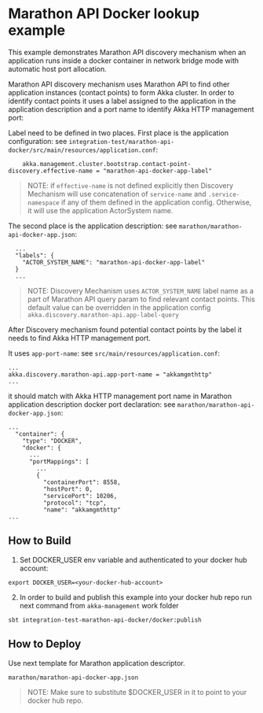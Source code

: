 Marathon API Docker lookup example
==================================

This example demonstrates Marathon API discovery mechanism when an application runs inside a docker container in 
network bridge mode with automatic host port allocation.

Marathon API discovery mechanism uses Marathon API to find other application instances (contact points) to form Akka cluster.
In order to identify contact points it uses a label assigned to the application in the application description and 
a port name to identify Akka HTTP management port:

Label need to be defined in two places. 
First place is the application configuration:
see `integration-test/marathon-api-docker/src/main/resources/application.conf`:
```
    akka.management.cluster.bootstrap.contact-point-discovery.effective-name = "marathon-api-docker-app-label"
```

> NOTE: if `effective-name` is not defined explicitly then Discovery Mechanism will use concatenation of
> `service-name` and `.service-namespace` if any of them defined in the application config. Otherwise, it will use
> the application ActorSystem name.

The second place is the application description:
see `marathon/marathon-api-docker-app.json`:
```
  ...
  "labels": {
    "ACTOR_SYSTEM_NAME": "marathon-api-docker-app-label"
  }
  ...

```

> NOTE: Discovery Mechanism uses `ACTOR_SYSTEM_NAME` label name as a part of Marathon API query param to find relevant contact points.
> This default value can be overridden in the application config `akka.discovery.marathon-api.app-label-query`

After Discovery mechanism found potential contact points by the label it needs to find Akka HTTP management port.

It uses `app-port-name`:
see `src/main/resources/application.conf`:
```
...
akka.discovery.marathon-api.app-port-name = "akkamgmthttp"
... 
``` 

it should match with Akka HTTP management port name in Marathon application description docker port declaration:
see `marathon/marathon-api-docker-app.json`:
```
...
  "container": {
    "type": "DOCKER",
    "docker": {
      ...
      "portMappings": [
        ...
        {
          "containerPort": 8558,
          "hostPort": 0,
          "servicePort": 10206,
          "protocol": "tcp",
          "name": "akkamgmthttp"
...
```

How to Build
------------

1. Set DOCKER_USER env variable and authenticated to your docker hub account:

`export DOCKER_USER=<your-docker-hub-account>`

2. In order to build and publish this example into your docker hub repo run next command from `akka-management` work folder

`sbt integration-test-marathon-api-docker/docker:publish`

How to Deploy
-------------

Use next template for Marathon application descriptor. 

`marathon/marathon-api-docker-app.json`

> NOTE: Make sure to substitute $DOCKER_USER in it to point to your docker hub repo.

